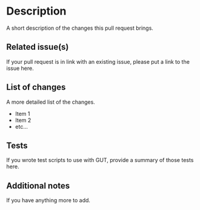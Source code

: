 # Description

A short description of the changes this pull request brings.

## Related issue(s)

If your pull request is in link with an existing issue, please put a link to the issue here.

## List of changes

A more detailed list of the changes.
- Item 1
- Item 2
- etc...

## Tests

If you wrote test scripts to use with GUT, provide a summary of those tests here.

## Additional notes

If you have anything more to add.
